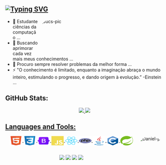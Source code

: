 ## [![Typing SVG](https://readme-typing-svg.herokuapp.com?font=Roboto&size=35&color=ff7aa6&width=550&height=100&lines=Front-End+Developer)](https://git.io/typing-svg)

<div>

  <img align="right" alt="Jucs-pic" height="110" width="400" style="border-radius:50px;" src="https://cdn.discordapp.com/attachments/1128839315410137238/1181719284242718761/juco-hello-more.gif?ex=658214d8&is=656f9fd8&hm=0ffc10b0c2591a5268e4d247ca50b469977372923f86c2b24c8ffb0bd2e8d37c&">

  - 🔭 Estudante ciências da computação ...
  - 🌱 Buscando aprimorar cada vez mais meus conhecimentos ...
  - 👯 Procuro sempre resolver problemas da melhor forma ...
  - ⚡ "O conhecimento é limitado, enquanto a imaginação abraça o mundo inteiro, estimulando o progresso, e dando origem à evolução.” -Einstein ...
</div>

## GitHub Stats:

<div align="center">
  <a href="https://github.com/dev-danielJunio">
  <img height="160em" src="https://github-readme-stats.vercel.app/api?username=dev-danielJunio&show_icons=true&theme=dracula&include_all_commits=true&count_private=true"/>
  <img height="160em" src="https://github-readme-stats.vercel.app/api/top-langs/?username=dev-danielJunio&layout=compact&langs_count=7&theme=dracula"/>
</div> 

 ## Languages and Tools:
 <div align="center"">
  <img align="center" alt="Daniel-HTML" height="30" width="40" src="https://raw.githubusercontent.com/devicons/devicon/master/icons/html5/html5-original.svg">
  <img align="center" alt="Daniel-CSS" height="30" width="40" src="https://raw.githubusercontent.com/devicons/devicon/master/icons/css3/css3-original.svg">
     <img align="center" alt="Daniel-bootstrap" height="30" width="40" src="https://raw.githubusercontent.com/devicons/devicon/master/icons/bootstrap/bootstrap-original.svg">
  <img align="center" alt="Daniel-Js" height="30" width="40" src="https://raw.githubusercontent.com/devicons/devicon/master/icons/javascript/javascript-plain.svg">
     <img align="center" alt="Daniel-react" height="30" width="40" src="https://raw.githubusercontent.com/devicons/devicon/master/icons/react/react-original.svg">
  <img align="center" alt="Daniel-PHP" height="30" width="40" src="https://raw.githubusercontent.com/devicons/devicon/master/icons/php/php-original.svg">
  <img align="center" alt="Daniel-Java" height="30" width="40" src="https://raw.githubusercontent.com/devicons/devicon/master/icons/java/java-original.svg">
  <img align="center" alt="Daniel-C" height="30" width="40" src="https://raw.githubusercontent.com/devicons/devicon/master/icons/c/c-original.svg">
  <img align="center" alt="Daniel-Spring" height="30" width="40" src="https://raw.githubusercontent.com/devicons/devicon/master/icons/spring/spring-original.svg">
  <img align="right" alt="Daniel-pic" height="150" style="border-radius:80px;" src="https://i.pinimg.com/564x/e4/04/a8/e404a81802c19509896dce66da0e0d26.jpg">
</div>

  ##
  
  <div align="center">
  <a href="https://www.instagram.com/dahn_.4/" target="_blank"><img src="https://img.shields.io/badge/-Instagram-%23E4405F?style=for-the-badge&logo=instagram&logoColor=white" target="_blank"></a> 
  <a href = "mailto:"devs.danieljunio@gmail.com"><img src="https://img.shields.io/badge/-Gmail-%23333?style=for-the-badge&logo=gmail&logoColor=white" target="_blank"></a>
    <a href="https://wa.me/5562981612304" target="_blank"><img src="https://img.shields.io/badge/WhatsApp-25D366?style=for-the-badge&logo=whatsapp&logoColor=white" target="_blank"></a> 
  <a href="https://www.linkedin.com/in/daniel-junio-7a029a259/" target="_blank"><img src="https://img.shields.io/badge/-LinkedIn-%230077B5?style=for-the-badge&logo=linkedin&logoColor=white" target="_blank"></a> 
  </div>

